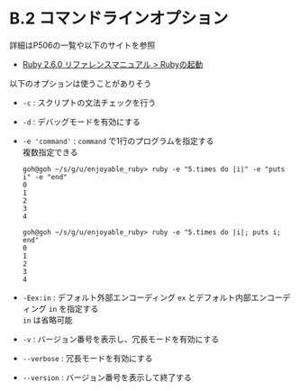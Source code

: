 # B.2 コマンドラインオプション

詳細はP506の一覧や以下のサイトを参照

- [Ruby 2.6.0 リファレンスマニュアル > Rubyの起動](https://docs.ruby-lang.org/ja/2.6.0/doc/spec=2frubycmd.html#ruby)

以下のオプションは使うことがありそう

- `-c` : スクリプトの文法チェックを行う
- `-d` : デバッグモードを有効にする
- `-e 'command'` : `command` で1行のプログラムを指定する  
    複数指定できる

    ```
    goh@goh ~/s/g/u/enjoyable_ruby> ruby -e "5.times do |i|" -e "puts i" -e "end"
    0
    1
    2
    3
    4
    ```

    ```
    goh@goh ~/s/g/u/enjoyable_ruby> ruby -e "5.times do |i|; puts i; end"
    0
    1
    2
    3
    4
    ```

- `-Eex:in` : デフォルト外部エンコーディング `ex` とデフォルト内部エンコーディング `in` を指定する  
    `in` は省略可能
- `-v` : バージョン番号を表示し、冗長モードを有効にする
- `--verbose` : 冗長モードを有効にする
- `--version` : バージョン番号を表示して終了する

